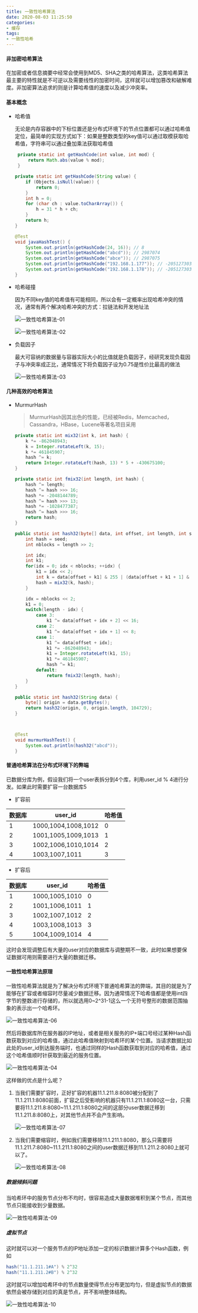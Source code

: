 ```yaml
---
title: 一致性哈希算法
date: 2020-08-03 11:25:50
categories:
- 缓存
tags: 
- 一致性哈希
---
```


#### 非加密哈希算法

在加密或者信息摘要中经常会使用到MD5、SHA之类的哈希算法，这类哈希算法最主要的特性就是不可逆以及需要线性的加密时间，这样就可以增加篡改和破解难度。非加密算法追求的则是计算哈希值的速度以及减少冲突率。

#### 基本概念

- 哈希值

  无论是内存容器中的下标位置还是分布式环境下的节点位置都可以通过哈希值定位，最简单的实现方式如下：如果是整数类型的key值可以通过取模获取哈希值，字符串可以通过叠加乘法获取哈希值

  ```java
   private static int getHashCode(int value, int mod) {
       return Math.abs(value % mod);
   }
  
  private static int getHashCode(String value) {
      if (Objects.isNull(value)) {
          return 0;
      }
      int h = 0;
      for (char ch : value.toCharArray()) {
          h = 31 * h + ch;
      }
      return h;
  }
  
  @Test
  void javaHashTest() {
      System.out.println(getHashCode(24, 16)); // 8
      System.out.println(getHashCode("abcd")); // 2987074
      System.out.println(getHashCode("abce")); // 2987075
      System.out.println(getHashCode("192.168.1.177")); // -2051273035
      System.out.println(getHashCode("192.168.1.178")); // -2051273034
  }
  ```

- 哈希碰撞

  因为不同key值的哈希值有可能相同，所以会有一定概率出现哈希冲突的情况，通常有两个解决哈希冲突的方式：拉链法和开发地址法

  ![一致性哈希算法-01](https://beancookie.github.io/images/一致性哈希算法-01.png)

  ![一致性哈希算法-02](https://beancookie.github.io/images/一致性哈希算法-02.png)

- 负载因子

  最大可容纳的数据量与容器实际大小的比值就是负载因子，经研究发现负载因子与冲突率成正比，通常情况下将负载因子设为0.75是性价比最高的做法

  ![一致性哈希算法-03](https://beancookie.github.io/images/一致性哈希算法-03.png)

#### 几种高效的哈希算法

- MurmurHash

  > MurmurHash因其出色的性能，已经被Redis，Memcached，Cassandra，HBase，Lucene等著名项目采用

  ```java
  private static int mix32(int k, int hash) {
      k *= -862048943;
      k = Integer.rotateLeft(k, 15);
      k *= 461845907;
      hash ^= k;
      return Integer.rotateLeft(hash, 13) * 5 + -430675100;
  }
  
  private static int fmix32(int length, int hash) {
      hash ^= length;
      hash ^= hash >>> 16;
      hash *= -2048144789;
      hash ^= hash >>> 13;
      hash *= -1028477387;
      hash ^= hash >>> 16;
      return hash;
  }
  
  public static int hash32(byte[] data, int offset, int length, int seed) {
      int hash = seed;
      int nblocks = length >> 2;
  
      int idx;
      int k1;
      for(idx = 0; idx < nblocks; ++idx) {
          k1 = idx << 2;
          int k = data[offset + k1] & 255 | (data[offset + k1 + 1] & 255) << 8 | (data[offset + k1 + 2] & 255) << 16 | (data[offset + k1 + 3] & 255) << 24;
          hash = mix32(k, hash);
      }
  
      idx = nblocks << 2;
      k1 = 0;
      switch(length - idx) {
          case 3:
              k1 ^= data[offset + idx + 2] << 16;
          case 2:
              k1 ^= data[offset + idx + 1] << 8;
          case 1:
              k1 ^= data[offset + idx];
              k1 *= -862048943;
              k1 = Integer.rotateLeft(k1, 15);
              k1 *= 461845907;
              hash ^= k1;
          default:
              return fmix32(length, hash);
      }
  }
  
  public static int hash32(String data) {
      byte[] origin = data.getBytes();
      return hash32(origin, 0, origin.length, 104729);
  }
  
  
  
  @Test
  void murmurHashTest() {
      System.out.println(hash32("abcd"));
  }
  ```

#### 普通哈希算法在分布式环境下的弊端

已数据分库为例，假设我们将一个user表拆分到4个库，利用user_id % 4进行分发。如果此时需要扩容一台数据库5

- 扩容前

| 数据库 | user_id             | 哈希值 |
| ------ | ------------------- | ------ |
| 1      | 1000,1004,1008,1012 | 0      |
| 2      | 1001,1005,1009,1013 | 1      |
| 3      | 1002,1006,1010,1014 | 2      |
| 4      | 1003,1007,1011      | 3      |

- 扩容后

| 数据库 | user_id        | 哈希值 |
| ------ | -------------- | ------ |
| 1      | 1000,1005,1010 | 0      |
| 2      | 1001,1006,1011 | 1      |
| 3      | 1002,1007,1012 | 2      |
| 4      | 1003,1008,1013 | 3      |
| 5      | 1004,1009,1014 | 4      |

这时会发现调整后有大量的user对应的数据库与调整期不一致，此时如果想要保证数据可用则需要进行大量的数据迁移。

#### 一致性哈希算法原理

一致性哈希算法就是为了解决分布式环境下普通哈希算法的弊端，其目的就是为了能够在扩容或者缩容时尽量减少数据迁移。因为通常情况下哈希值都是使用int四字节的整数进行存储的，所以就选用0~2^31-1这么一个无符号整形的数据范围抽象的表示出一个哈希环。

![一致性哈希算法-06](https://beancookie.github.io/images/一致性哈希算法-06.png)

然后将数据库所在服务器的IP地址，或者是相关服务的IP+端口号经过某种Hash函数获取到对应的哈希值，通过此哈希值映射到哈希环的某个位置。当请求数据比如此处的user_id到达服务端时，也通过同样的Hash函数获取到对应的哈希值，通过这个哈希值顺时针获取到最近的服务位置。

![一致性哈希算法-04](https://beancookie.github.io/images/一致性哈希算法-04.png)

这样做的优点是什么呢？

1. 当我们需要扩容时，正好扩容的机器11.1.211.8:8080被分配到了11.1.211.1:8080前面，扩容之后受影响的机器只有11.1.211.1:8080这一台，只需要将11.1.211.8:8080~11.1.211.1:8080之间的这部分user数据迁移到11.1.211.8:8080上，对其他节点并不会产生影响。

   ![一致性哈希算法-07](https://beancookie.github.io/images/一致性哈希算法-07.png)

2. 当我们需要缩容时，例如我们需要移除11.1.211.1:8080，那么只需要将11.1.211.7:8080~11.1.211.1:8080之间的user数据迁移到11.1.211.2:8080上就可以了。

   ![一致性哈希算法-08](https://beancookie.github.io/images/一致性哈希算法-08.png)

##### 数据倾斜问题

当哈希环中的服务节点分布不均时，很容易造成大量数据堆积到某个节点，而其他节点只能接收到少量数据。

![一致性哈希算法-09](https://beancookie.github.io/images/一致性哈希算法-09.png)

##### 虚拟节点

这时就可以对一个服务节点的IP地址添加一定的标识数据计算多个Hash函数，例如

```java
hash("11.1.211.1#A") % 2^32
hash("11.1.211.2#B") % 2^32
```

这时就可以增加哈希环中的节点数量使得节点分布更加均匀，但是虚拟节点的数据依然会被存储到对应的真是节点，并不影响整体结构。

![一致性哈希算法-10](https://beancookie.github.io/images/一致性哈希算法-10.png)